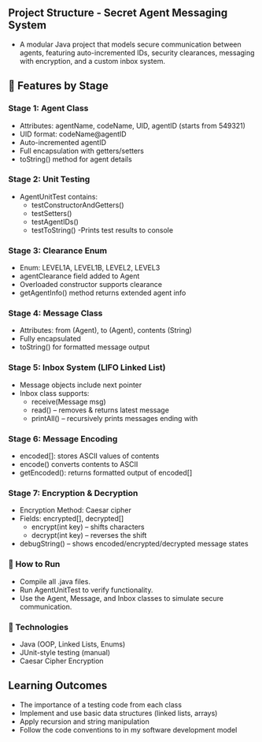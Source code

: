 ## Project Structure - Secret Agent Messaging System
- A modular Java project that models secure communication between agents, featuring auto-incremented IDs, security clearances, messaging with encryption, and a custom inbox system.

## 📌 Features by Stage
### Stage 1: Agent Class
- Attributes: agentName, codeName, UID, agentID (starts from 549321)
- UID format: codeName@agentID
- Auto-incremented agentID
- Full encapsulation with getters/setters
- toString() method for agent details

### Stage 2: Unit Testing
- AgentUnitTest contains:
  - testConstructorAndGetters()
  - testSetters()
  - testAgentIDs()
  - testToString()
-Prints test results to console

### Stage 3: Clearance Enum
- Enum: LEVEL1A, LEVEL1B, LEVEL2, LEVEL3
- agentClearance field added to Agent
- Overloaded constructor supports clearance
- getAgentInfo() method returns extended agent info

### Stage 4: Message Class
- Attributes: from (Agent), to (Agent), contents (String)
- Fully encapsulated
- toString() for formatted message output

### Stage 5: Inbox System (LIFO Linked List)
- Message objects include next pointer
- Inbox class supports:
  - receive(Message msg)
  - read() – removes & returns latest message
  - printAll() – recursively prints messages ending with <no more messages>

### Stage 6: Message Encoding
- encoded[]: stores ASCII values of contents
- encode() converts contents to ASCII
- getEncoded(): returns formatted output of encoded[]

### Stage 7: Encryption & Decryption
- Encryption Method: Caesar cipher
- Fields: encrypted[], decrypted[]
  - encrypt(int key) – shifts characters
  - decrypt(int key) – reverses the shift
- debugString() – shows encoded/encrypted/decrypted message states

### 🚀 How to Run
- Compile all .java files.
- Run AgentUnitTest to verify functionality.
- Use the Agent, Message, and Inbox classes to simulate secure communication.

### 🔧 Technologies
- Java (OOP, Linked Lists, Enums)
- JUnit-style testing (manual)
- Caesar Cipher Encryption

## Learning Outcomes
- The importance of a testing code from each class
- Implement and use basic data structures (linked lists, arrays)
- Apply recursion and string manipulation
- Follow the code conventions to in my software development model
